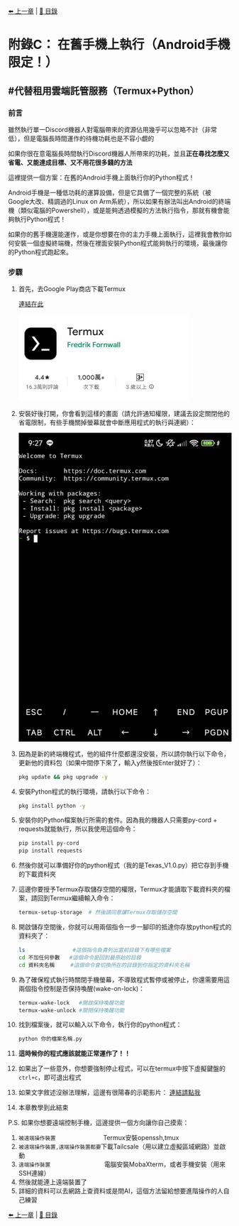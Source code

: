[⬅️ 上一章](附錄B.md) | [📖 目錄](README.md)
# **附錄C： 在舊手機上執行（Android手機限定！）**  
## #代替租用雲端託管服務（Termux+Python）  
### 前言  
雖然執行單一Discord機器人對電腦帶來的資源佔用幾乎可以忽略不計（非常低），但是電腦長時間運作的待機功耗也是不容小覷的  

如果你很在意電腦長時間執行Discord機器人所帶來的功耗，並且**正在尋找怎麼又省電、又能達成目標、又不用花很多錢的方法**  

這裡提供一個方案：在舊的Android手機上面執行你的Python程式！  

Android手機是一種低功耗的運算設備，但是它具備了一個完整的系統（被Google大改、精調過的Linux on Arm系統），所以如果有辦法叫出Android的終端機（類似電腦的Powershell），或是能夠透過模擬的方法執行指令，那就有機會能夠執行Python程式！  

如果你的舊手機還能運作，或是你想要在你的主力手機上面執行，這裡我會教你如何安裝一個虛擬終端機，然後在裡面安裝Python程式能夠執行的環境，最後讓你的Python程式跑起來。  

### 步驟  
1. 首先，去Google Play商店下載Termux  

    [連結在此](https://play.google.com/store/apps/details?id=com.termux)  

    ![圖片01](pictures/附錄C_01.jpg)  


2. 安裝好後打開，你會看到這樣的畫面（請允許通知權限，建議去設定關閉他的省電限制，有些手機關掉螢幕就會中斷應用程式的執行與連網）：  

    ![圖片02](pictures/附錄C_02.jpg)  


3. 因為是新的終端機程式，他的組件什麼都還沒安裝，所以請你執行以下命令，更新他的資料包（如果中間停下來了，輸入y然後按Enter就好了）：  
    ```bash
    pkg update && pkg upgrade -y
    ```


4. 安裝Python程式的執行環境，請執行以下命令：  
    ```bash
    pkg install python -y
    ```


5. 安裝你的Python檔案執行所需的套件。因為我的機器人只需要py-cord + requests就能執行，所以我使用這個命令：
    ```bash
    pip install py-cord
    pip install requests
    ```


6. 然後你就可以準備好你的python程式（我的是Texas_V1.0.py）把它存到手機的下載資料夾  


7. 這邊你要授予Termux存取儲存空間的權限，Termux才能讀取下載資料夾的檔案，請回到Termux繼續輸入命令：  
    ```bash
    termux-setup-storage  # 然後請同意讓Termux存取儲存空間  
    ```  


8. 開啟儲存空間後，你就可以用兩個指令一步一腳印的抵達你存放python程式的資料夾了：  
    ```bash
    ls               #這個指令負責列出當前目錄下有哪些檔案
    cd 不加任何參數   #這個命令是回到最原始的目錄
    cd 資料夾名稱     #這個命令會切換所在的目錄到你指定的資料夾名稱
    ```


9. 為了確保程式執行時關閉手機螢幕，不導致程式暫停或被停止，你還需要用這兩個指令控制是否保持喚醒(wake-on-lock)：  
    ```bash
    termux-wake-lock   #開啟保持喚醒功能
    termux-wake-unlock #關閉保持喚醒功能
    ```  


10. 找到檔案後，就可以輸入以下命令，執行你的python程式：  
    ```bash
    python 你的檔案名稱.py
    ```


11. **這時候你的程式應該就能正常運作了！！**  


12. 如果出了一些意外，你想要強制停止程式，可以在termux中按下虛擬鍵盤的`ctrl+c`，即可退出程式


13. 如果文字敘述沒辦法理解，這邊有很陽春的示範影片：
    [連結請點我](https://youtu.be/OPCT_uSLeX4)


14. 本章教學到此結束  


P.S. 如果你想要遠端控制手機，這邊提供一個方向讓你自己摸索：  
1. `被遠端操作裝置               `Termux安裝openssh,tmux
2. `被遠端操作裝置,遠端操作裝置都要`下載Tailcsale（用以建立虛擬區域網路）並啟動
3. `遠端操作裝置                 `電腦安裝MobaXterm，或者手機安裝（用來SSH連線）
4. 然後就能連上遠端裝置了
5. 詳細的資料可以去網路上查資料或是問AI，這個方法留給想要進階操作的人自己練習

[⬅️ 上一章](附錄B.md) | [📖 目錄](README.md)
